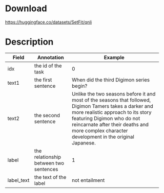 # Download
https://huggingface.co/datasets/SetFit/qnli

# Description
| Field      | Annotation                             | Example                                                                                                                                                                                                                                                                     |
| ---------- | -------------------------------------- | --------------------------------------------------------------------------------------------------------------------------------------------------------------------------------------------------------------------------------------------------------------------------- |
| idx        | the id of the task                     | 0                                                                                                                                                                                                                                                                           |
| text1      | the first sentence                     | When did the third Digimon series begin?                                                                                                                                                                                                                                    |
| text2      | the second sentence                    | Unlike the two seasons before it and most of the seasons that followed, Digimon Tamers takes a darker and more realistic approach to its story featuring Digimon who do not reincarnate after their deaths and more complex character development in the original Japanese. |
| label      | the relationship between two sentences | 1                                                                                                                                                                                                                                                                           |
| label_text | the text of the label                  | not entailment                                                                                                                                                                                                                                                              |